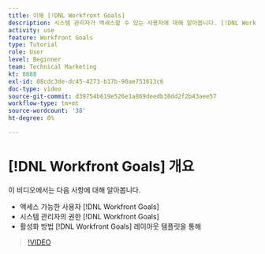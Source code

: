 ```yaml
---
title: 이해 [!DNL Workfront Goals]
description: 시스템 관리자가 액세스할 수 있는 사용자에 대해 알아봅니다. [!DNL Workfront Goals], what permissions a system administrator has in [!DNL Workfront Goals], and how to enable [!DNL Workfront Goals] 레이아웃 템플릿을 통해.
activity: use
feature: Workfront Goals
type: Tutorial
role: User
level: Beginner
team: Technical Marketing
kt: 8888
exl-id: 08cdc3de-dc45-4273-b17b-90ae753613c6
doc-type: video
source-git-commit: d39754b619e526e1a869deedb38dd2f2b43aee57
workflow-type: tm+mt
source-wordcount: '38'
ht-degree: 0%

---
```


# [!DNL Workfront Goals] 개요

이 비디오에서는 다음 사항에 대해 알아봅니다.

* 액세스 가능한 사용자 [!DNL Workfront Goals]
* 시스템 관리자의 권한 [!DNL Workfront Goals]
* 활성화 방법 [!DNL Workfront Goals] 레이아웃 템플릿을 통해

>[!VIDEO](https://video.tv.adobe.com/v/335182/?quality=12)
